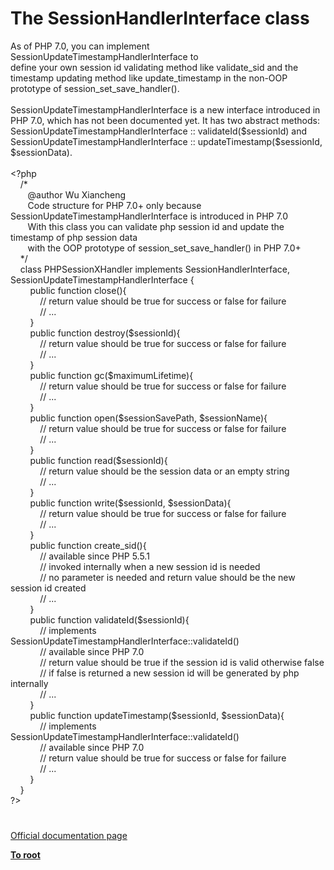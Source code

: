 # The SessionHandlerInterface class




<div class="phpcode"><span class="html">
As of PHP 7.0, you can implement SessionUpdateTimestampHandlerInterface to <br>define your own session id validating method like validate_sid and the timestamp updating method like update_timestamp in the non-OOP prototype of session_set_save_handler().<br><br>SessionUpdateTimestampHandlerInterface is a new interface introduced in PHP 7.0, which has not been documented yet. It has two abstract methods: SessionUpdateTimestampHandlerInterface :: validateId($sessionId) and SessionUpdateTimestampHandlerInterface :: updateTimestamp($sessionId, $sessionData).<br><br><span class="default">&lt;?php<br>&#xA0; &#xA0; </span><span class="comment">/*<br>&#xA0; &#xA0; &#xA0;&#xA0; @author Wu Xiancheng<br>&#xA0; &#xA0; &#xA0;&#xA0; Code structure for PHP 7.0+ only because SessionUpdateTimestampHandlerInterface is introduced in PHP 7.0<br>&#xA0; &#xA0; &#xA0;&#xA0; With this class you can validate php session id and update the timestamp of php session data<br>&#xA0; &#xA0; &#xA0;&#xA0; with the OOP prototype of session_set_save_handler() in PHP 7.0+<br>&#xA0; &#xA0; */<br>&#xA0; &#xA0; </span><span class="keyword">class </span><span class="default">PHPSessionXHandler </span><span class="keyword">implements </span><span class="default">SessionHandlerInterface</span><span class="keyword">, </span><span class="default">SessionUpdateTimestampHandlerInterface </span><span class="keyword">{<br>&#xA0; &#xA0; &#xA0; &#xA0; public function </span><span class="default">close</span><span class="keyword">(){<br>&#xA0; &#xA0; &#xA0; &#xA0; &#xA0; &#xA0; </span><span class="comment">// return value should be true for success or false for failure<br>&#xA0; &#xA0; &#xA0; &#xA0; &#xA0; &#xA0; // ...<br>&#xA0; &#xA0; &#xA0; &#xA0; </span><span class="keyword">}<br>&#xA0; &#xA0; &#xA0; &#xA0; public function </span><span class="default">destroy</span><span class="keyword">(</span><span class="default">$sessionId</span><span class="keyword">){<br>&#xA0; &#xA0; &#xA0; &#xA0; &#xA0; &#xA0; </span><span class="comment">// return value should be true for success or false for failure<br>&#xA0; &#xA0; &#xA0; &#xA0; &#xA0; &#xA0; // ... <br>&#xA0; &#xA0; &#xA0; &#xA0; </span><span class="keyword">}<br>&#xA0; &#xA0; &#xA0; &#xA0; public function </span><span class="default">gc</span><span class="keyword">(</span><span class="default">$maximumLifetime</span><span class="keyword">){<br>&#xA0; &#xA0; &#xA0; &#xA0; &#xA0; &#xA0; </span><span class="comment">// return value should be true for success or false for failure<br>&#xA0; &#xA0; &#xA0; &#xA0; &#xA0; &#xA0; // ...<br>&#xA0; &#xA0; &#xA0; &#xA0; </span><span class="keyword">}<br>&#xA0; &#xA0; &#xA0; &#xA0; public function </span><span class="default">open</span><span class="keyword">(</span><span class="default">$sessionSavePath</span><span class="keyword">, </span><span class="default">$sessionName</span><span class="keyword">){<br>&#xA0; &#xA0; &#xA0; &#xA0; &#xA0; &#xA0; </span><span class="comment">// return value should be true for success or false for failure<br>&#xA0; &#xA0; &#xA0; &#xA0; &#xA0; &#xA0; // ...<br>&#xA0; &#xA0; &#xA0; &#xA0; </span><span class="keyword">}<br>&#xA0; &#xA0; &#xA0; &#xA0; public function </span><span class="default">read</span><span class="keyword">(</span><span class="default">$sessionId</span><span class="keyword">){<br>&#xA0; &#xA0; &#xA0; &#xA0; &#xA0; &#xA0; </span><span class="comment">// return value should be the session data or an empty string<br>&#xA0; &#xA0; &#xA0; &#xA0; &#xA0; &#xA0; // ...<br>&#xA0; &#xA0; &#xA0; &#xA0; </span><span class="keyword">}<br>&#xA0; &#xA0; &#xA0; &#xA0; public function </span><span class="default">write</span><span class="keyword">(</span><span class="default">$sessionId</span><span class="keyword">, </span><span class="default">$sessionData</span><span class="keyword">){<br>&#xA0; &#xA0; &#xA0; &#xA0; &#xA0; &#xA0; </span><span class="comment">// return value should be true for success or false for failure<br>&#xA0; &#xA0; &#xA0; &#xA0; &#xA0; &#xA0; // ...<br>&#xA0; &#xA0; &#xA0; &#xA0; </span><span class="keyword">}<br>&#xA0; &#xA0; &#xA0; &#xA0; public function </span><span class="default">create_sid</span><span class="keyword">(){<br>&#xA0; &#xA0; &#xA0; &#xA0; &#xA0; &#xA0; </span><span class="comment">// available since PHP 5.5.1<br>&#xA0; &#xA0; &#xA0; &#xA0; &#xA0; &#xA0; // invoked internally when a new session id is needed<br>&#xA0; &#xA0; &#xA0; &#xA0; &#xA0; &#xA0; // no parameter is needed and return value should be the new session id created<br>&#xA0; &#xA0; &#xA0; &#xA0; &#xA0; &#xA0; // ...<br>&#xA0; &#xA0; &#xA0; &#xA0; </span><span class="keyword">}<br>&#xA0; &#xA0; &#xA0; &#xA0; public function </span><span class="default">validateId</span><span class="keyword">(</span><span class="default">$sessionId</span><span class="keyword">){<br>&#xA0; &#xA0; &#xA0; &#xA0; &#xA0; &#xA0; </span><span class="comment">// implements SessionUpdateTimestampHandlerInterface::validateId()<br>&#xA0; &#xA0; &#xA0; &#xA0; &#xA0; &#xA0; // available since PHP 7.0<br>&#xA0; &#xA0; &#xA0; &#xA0; &#xA0; &#xA0; // return value should be true if the session id is valid otherwise false<br>&#xA0; &#xA0; &#xA0; &#xA0; &#xA0; &#xA0; // if false is returned a new session id will be generated by php internally<br>&#xA0; &#xA0; &#xA0; &#xA0; &#xA0; &#xA0; // ...<br>&#xA0; &#xA0; &#xA0; &#xA0; </span><span class="keyword">}<br>&#xA0; &#xA0; &#xA0; &#xA0; public function </span><span class="default">updateTimestamp</span><span class="keyword">(</span><span class="default">$sessionId</span><span class="keyword">, </span><span class="default">$sessionData</span><span class="keyword">){<br>&#xA0; &#xA0; &#xA0; &#xA0; &#xA0; &#xA0; </span><span class="comment">// implements SessionUpdateTimestampHandlerInterface::validateId()<br>&#xA0; &#xA0; &#xA0; &#xA0; &#xA0; &#xA0; // available since PHP 7.0<br>&#xA0; &#xA0; &#xA0; &#xA0; &#xA0; &#xA0; // return value should be true for success or false for failure<br>&#xA0; &#xA0; &#xA0; &#xA0; &#xA0; &#xA0; // ...<br>&#xA0; &#xA0; &#xA0; &#xA0; </span><span class="keyword">}<br>&#xA0; &#xA0; }<br></span><span class="default">?&gt;</span>
</span>
</div>
  

#

[Official documentation page](https://www.php.net/manual/en/class.sessionhandlerinterface.php)

**[To root](/README.md)**